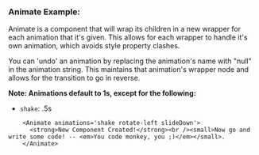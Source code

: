 ### Animate Example:

Animate is a component that will wrap its children in a new wrapper for each
animation that it's given. This allows for each wrapper to handle it's own animation, which avoids style property clashes.

You can 'undo' an animation by replacing the animation's name with "null" in the animation string. This maintains that animation's wrapper node
and allows for the transition to go in reverse.

**Note: Animations default to 1s, except for the following:**
- `shake`: .5s

```example
    <Animate animations='shake rotate-left slideDown'>
      <strong>New Component Created!</strong><br /><small>Now go and write some code! -- <em>You code monkey, you ;)</em></small>.
    </Animate>
```

